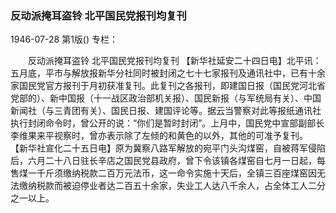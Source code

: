 ### 反动派掩耳盗铃  北平国民党报刊均复刊

1946-07-28
第1版()
专栏：

　　反动派掩耳盗铃
    北平国民党报刊均复刊
    【新华社延安二十四日电】北平讯：五月底，平市与解放报新华分社同时被封闭之七十七家报刊及通讯社中，已有十余家国民党官方报刊于月初获准复刊。此复刊之各报刊，即建国日报（国民党河北省党部的）、新中国报（十一战区政治部机关报）、国民新报（与军统局有关）、中国新闻社（与三青团有关）、国民日报、建国评论等。据云当警察对此等报纸通讯社执行封闭命令时，曾公开的说：“你们是暂时封闭”。上月中，国民党中宣部副部长李维果来平视察时，曾亦表示除了左倾的和黄色的以外，其他的可准予复刊。
    【新华社宣化二十五日电】原为冀察八路军解放的宛平门头沟煤窑，自被蒋军侵陷后，六月二十八日驻长辛店之国民党县政府，曾下令该镇各煤窑自七月一日起，每售煤一千斤须缴纳税款二百万元法币，这一命令实施十天后，全镇三百座煤窑因无法缴纳税款而被迫停业者达二百五十余家，失业工人达八千余人，占全体工人二分之一以上。
